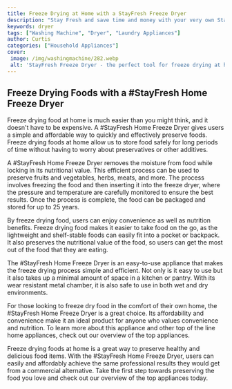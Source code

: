 ```yaml
---
title: Freeze Drying at Home with a StayFresh Freeze Dryer
description: "Stay Fresh and save time and money with your very own StayFresh Freeze Dryer Learn all about freeze drying at home and the benefits of this impressive appliance"
keywords: dryer
tags: ["Washing Machine", "Dryer", "Laundry Appliances"]
author: Curtis
categories: ["Household Appliances"]
cover: 
 image: /img/washingmachine/282.webp
 alt: 'StayFresh Freeze Dryer - the perfect tool for freeze drying at home'
---
```

## Freeze Drying Foods with a #StayFresh Home Freeze Dryer

Freeze drying food at home is much easier than you might think, and it doesn't have to be expensive. A #StayFresh Home Freeze Dryer gives users a simple and affordable way to quickly and effectively preserve foods. Freeze drying foods at home allow us to store food safely for long periods of time without having to worry about preservatives or other additives.

A #StayFresh Home Freeze Dryer removes the moisture from food while locking in its nutritional value. This efficient process can be used to preserve fruits and vegetables, herbs, meats, and more. The process involves freezing the food and then inserting it into the freeze dryer, where the pressure and temperature are carefully monitored to ensure the best results. Once the process is complete, the food can be packaged and stored for up to 25 years.

By freeze drying food, users can enjoy convenience as well as nutrition benefits. Freeze drying food makes it easier to take food on the go, as the lightweight and shelf-stable foods can easily fit into a pocket or backpack. It also preserves the nutritional value of the food, so users can get the most out of the food that they are eating.

The #StayFresh Home Freeze Dryer is an easy-to-use appliance that makes the freeze drying process simple and efficient. Not only is it easy to use but it also takes up a minimal amount of space in a kitchen or pantry. With its wear resistant metal chamber, it is also safe to use in both wet and dry environments. 

For those looking to freeze dry food in the comfort of their own home, the #StayFresh Home Freeze Dryer is a great choice. Its affordability and convenience make it an ideal product for anyone who values convenience and nutrition. To learn more about this appliance and other top of the line home appliances, check out our overview of the top appliances. 

Freeze drying foods at home is a great way to preserve healthy and delicious food items. With the #StayFresh Home Freeze Dryer, users can easily and affordably achieve the same professional results they would get from a commercial alternative. Take the first step towards preserving the food you love and check out our overview of the top appliances today.
